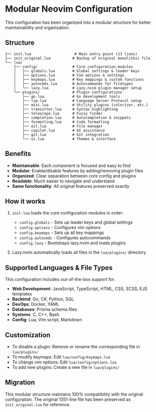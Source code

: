 # Modular Neovim Configuration

This configuration has been organized into a modular structure for better maintainability and organization.

## Structure

```
├── init.lua                    # Main entry point (13 lines)
├── init_original.lua          # Backup of original monolithic file
└── lua/
    ├── config/                # Core configuration modules
    │   ├── globals.lua        # Global settings & leader keys
    │   ├── options.lua        # Vim options & settings
    │   ├── keymaps.lua        # Key mappings & custom functions
    │   ├── autocmds.lua       # Autocommands for filetypes
    │   └── lazy.lua           # Lazy.nvim plugin manager setup
    └── plugins/               # Plugin configurations
        ├── go.lua             # Go development tools
        ├── lsp.lua            # Language Server Protocol setup
        ├── misc.lua           # Utility plugins (colorizer, etc.)
        ├── treesitter.lua     # Syntax highlighting
        ├── telescope.lua      # Fuzzy finder
        ├── completion.lua     # Autocompletion & snippets
        ├── formatting.lua     # Code formatting
        ├── oil.lua            # File manager
        ├── copilot.lua        # AI assistance
        ├── git.lua            # Git integration
        └── ui.lua             # Themes & interface
```

## Benefits

- **Maintainable**: Each component is focused and easy to find
- **Modular**: Enable/disable features by adding/removing plugin files
- **Organized**: Clear separation between core config and plugins
- **Readable**: Much easier to navigate and understand
- **Same functionality**: All original features preserved exactly

## How it works

1. `init.lua` loads the core configuration modules in order:
   - `config.globals` - Sets up leader keys and global settings
   - `config.options` - Configures vim options
   - `config.keymaps` - Sets up all key mappings
   - `config.autocmds` - Configures autocommands
   - `config.lazy` - Bootstraps lazy.nvim and loads plugins

2. Lazy.nvim automatically loads all files in the `lua/plugins/` directory

## Supported Languages & File Types

This configuration includes out-of-the-box support for:

- **Web Development**: JavaScript, TypeScript, HTML, CSS, SCSS, EJS templates
- **Backend**: Go, C#, Python, SQL
- **DevOps**: Docker, YAML
- **Databases**: Prisma schema files
- **Systems**: C, C++, Bash
- **Config**: Lua, Vim script, Markdown

## Customization

- To disable a plugin: Remove or rename the corresponding file in `lua/plugins/`
- To modify keymaps: Edit `lua/config/keymaps.lua`
- To change vim options: Edit `lua/config/options.lua`
- To add new plugins: Create a new file in `lua/plugins/`

## Migration

This modular structure maintains 100% compatibility with the original configuration.
The original 1351-line file has been preserved as `init_original.lua` for reference.